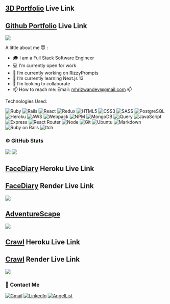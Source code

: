 <!-- 
### [![Typing SVG] -->

## [3D Portfolio](https://mrizwan-portfolio.vercel.app/) Live Link
## [Github Portfolio](https://mrizwan83.github.io/mrizwan83/) Live Link

<img src="https://readme-typing-svg.herokuapp.com/?lines=Hello+I+am+Mohammad+H.+Rizwan;Full+Stack+Web+Developer" />

A little about me :innocent: : 
- 🎓 I am a Full Stack Software Engineer 
- 💻 I'm currently open for work
- 🔭 I’m currently working on RizzyPrompts
- 🌱 I’m currently learning Next.js 13
- 👯 I’m looking to collaborate 
- 📫 How to reach me: Email: mhrizwandev@gmail.com 📫 


Technologies Used:

![Ruby](https://img.shields.io/badge/ruby-%23CC342D.svg?style=for-the-badge&logo=ruby&logoColor=white)
![Rails](https://img.shields.io/badge/rails-%23CC0000.svg?style=for-the-badge&logo=ruby-on-rails&logoColor=white)
![React](https://img.shields.io/badge/react-%2320232a.svg?style=for-the-badge&logo=react&logoColor=%2361DAFB)
![Redux](https://img.shields.io/badge/redux-%23593d88.svg?style=for-the-badge&logo=redux&logoColor=white)
![HTML5](https://img.shields.io/badge/html5-%23E34F26.svg?style=for-the-badge&logo=html5&logoColor=white)
![CSS3](https://img.shields.io/badge/css3-%231572B6.svg?style=for-the-badge&logo=css3&logoColor=white)
![SASS](https://img.shields.io/badge/SASS-hotpink.svg?style=for-the-badge&logo=SASS&logoColor=white)
![PostgreSQL](https://img.shields.io/badge/PostgreSQL-316192?style=for-the-badge&logo=postgresql&logoColor=white)
![Heroku](https://img.shields.io/badge/heroku-%23430098.svg?style=for-the-badge&logo=heroku&logoColor=white)
![AWS](https://img.shields.io/badge/AWS-%23FF9900.svg?style=for-the-badge&logo=amazon-aws&logoColor=white)
![Webpack](https://img.shields.io/badge/webpack-%238DD6F9.svg?style=for-the-badge&logo=webpack&logoColor=black)
![NPM](https://img.shields.io/badge/NPM-%23000000.svg?style=for-the-badge&logo=npm&logoColor=white)
![MongoDB](https://img.shields.io/badge/MongoDB-4EA94B?style=for-the-badge&logo=mongodb&logoColor=white)
![jQuery](https://img.shields.io/badge/jQuery-0769AD?style=for-the-badge&logo=jquery&logoColor=white)
![JavaScript](https://img.shields.io/badge/JavaScript-F7DF1E?style=for-the-badge&logo=javascript&logoColor=black)
![Express](https://img.shields.io/badge/Express.js-404D59?style=for-the-badge)
![React Router](https://img.shields.io/badge/React_Router-CA4245?style=for-the-badge&logo=react-router&logoColor=white)
![Node](https://img.shields.io/badge/Node.js-43853D?style=for-the-badge&logo=node.js&logoColor=white)
![Git](https://img.shields.io/badge/GIT-E44C30?style=for-the-badge&logo=git&logoColor=white)
![Ubuntu](https://img.shields.io/badge/Ubuntu-E95420?style=for-the-badge&logo=ubuntu&logoColor=white)
![Markdown](https://img.shields.io/badge/Markdown-000000?style=for-the-badge&logo=markdown&logoColor=white)
![Ruby on Rails](https://img.shields.io/badge/Ruby_on_Rails-CC0000?style=for-the-badge&logo=ruby-on-rails&logoColor=white)
![Itch](https://img.shields.io/badge/Itch.io-FA5C5C?style=for-the-badge&logo=itchdotio&logoColor=white)

### :gear: GitHub Stats
<img src="https://github-readme-stats.vercel.app/api/top-langs/?username=mrizwan83&theme=blue-green" />
<img src="https://github-readme-stats.vercel.app/api?username=mrizwan83&theme=blue-green" />

## [FaceDiary](https://facediary.herokuapp.com/#/) Heroku Live Link
## [FaceDiary](https://facediary.onrender.com) Render Live Link
![](https://media.giphy.com/media/87EqaNnmZdjeiiqhhc/giphy.gif)

## [AdventureScape](https://mrizwan83.github.io/adventurescape/)
![](https://media.giphy.com/media/D7iTRyFsjkQkXsB6wh/giphy.gif)

## [Crawl](http://socialcrawl.herokuapp.com/#/) Heroku Live Link
## [Crawl](https://crawl-w52w.onrender.com) Render Live Link
![](https://media.giphy.com/media/GmkscfadwdZH3k3VO4/giphy.gif)


### :e-mail: Contact Me
[![Gmail](https://img.shields.io/badge/Gmail-D14836?style=for-the-badge&logo=gmail&logoColor=white)](mailto:mhrizwandev@gmail.com)
[![LinkedIn](https://img.shields.io/badge/linkedin-%230077B5.svg?style=for-the-badge&logo=linkedin&logoColor=white)](https://www.linkedin.com/in/mohammad-h-rizwan-a83a31246/)
[![AngelList](https://img.shields.io/badge/AngelList-%23D4D4D4.svg?style=for-the-badge&logo=AngelList&logoColor=black)](https://angel.co/u/mohammad-h-rizwan)
<!--
**mrizwan83/mrizwan83** is a ✨ _special_ ✨ repository because its `README.md` (this file) appears on your GitHub profile.

Here are some ideas to get you started:

- 🔭 I’m currently working on ...
- 🌱 I’m currently learning ...
- 👯 I’m looking to collaborate on ...
- 🤔 I’m looking for help with ...
- 💬 Ask me about ...
- 📫 How to reach me: ...
- 😄 Pronouns: ...
- ⚡ Fun fact: ...
-->
